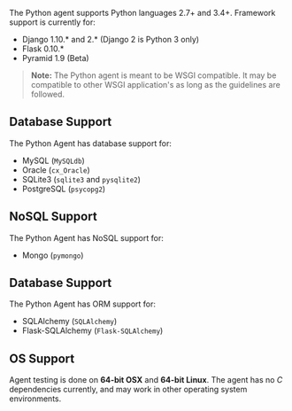<!-- 
title: "Supported Technologies"
description: "List of supported technologies"
tags: "installation Python agent frameworks support troubleshooting package"
-->

The Python agent supports Python languages 2.7+ and 3.4+. Framework support is currently for:

* Django 1.10.\* and 2.* (Django 2 is Python 3 only)
* Flask 0.10.*
* Pyramid 1.9 (Beta)

>**Note:** The Python agent is meant to be WSGI compatible. It may be compatible to other WSGI application's as long as the guidelines are followed.


## Database Support

The Python Agent has database support for:
 
* MySQL (`MySQLdb`)
* Oracle (`cx_Oracle`)
* SQLite3 (`sqlite3` and `pysqlite2`)
* PostgreSQL (`psycopg2`)

## NoSQL Support

The Python Agent has NoSQL support for:

* Mongo (`pymongo`)

## Database Support

The Python Agent has ORM support for:
 
* SQLAlchemy (`SQLAlchemy`)
* Flask-SQLAlchemy (`Flask-SQLAlchemy`)

## OS Support

Agent testing is done on **64-bit OSX** and **64-bit Linux**. The agent has no *C* dependencies currently, and may work in other operating system environments.


